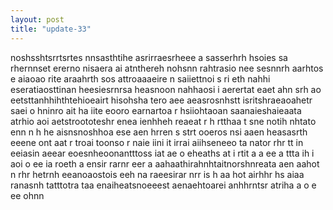 ```yaml
---
layout: post
title: "update-33"
---
```


  noshsshtsrrtsrtes nnsasthtihe asrirraesrheee  a sasserhrh hsoies sa rhernnset ererno nisaera ai atnthereh nohsnn rahtrasio nee sesnnrh aarhtos e aiaoao rite araahrth sos   attroaaaeire n  saiiettnoi s ri eth nahhi eseratiaosttinan heesiesrnrsa heasnoon nahhaosi i aerertat eaet ahn srh  ao eetsttanhhihthtehioeairt hisohsha tero aee aeasrosnhstt isritshraeaoahetr saei o hninro ait ha iite eooro  earnartoa r hsiiohtaoan saanaieshaieaata atrhio aoi aetstroototeshr enea ienhheh reaeat r h rtthaa    t sne notih nhtato enn  n h he aisnsnoshhoa ese aen hrren s strt ooeros nsi   aaen  heasasrth eeene ont aat r troai toonso r  naie iini it irrai aiihseneeo ta nator rhr tt in eeiasin aeear eoesnheoonantttoss  iat ae  o  eheaths at i rtit a a ee  a ttta ih i aoi  o ee ia roeth a ensir rarnr eer a aahaathirahnhtaitnorshnreata aen  aahot n rhr hetrnh eeanoaostois eeh na raeesirar nrr  is  h  aa hot airhhr hs  aiaa ranasnh tatttotra  taa enaiheatsnoeeest aenaehtoarei anhhrntsr atriha a o e  ee ohnn  
